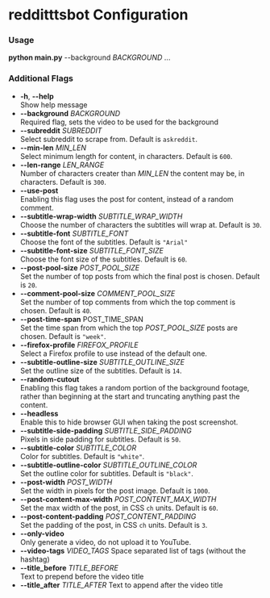 # redditttsbot Configuration

### Usage
**python main.py** --background _BACKGROUND_ ...

### Additional Flags
* **-h**, **--help**  
  Show help message
* **--background** _BACKGROUND_  
  Required flag, sets the video to be used for the background
* **--subreddit** _SUBREDDIT_  
  Select subreddit to scrape from. Default is `askreddit`.
* **--min-len** _MIN\_LEN_  
  Select minimum length for content, in characters. Default is `600`.
* **--len-range** _LEN\_RANGE_  
    Number of characters creater than _MIN\_LEN_ the content may be, in characters. Default is `300`.
* **--use-post**  
    Enabling this flag uses the post for content, instead of a random comment.
* **--subtitle-wrap-width** _SUBTITLE\_WRAP\_WIDTH_  
    Choose the number of characters the subtitles will wrap at. Default is `30`.
* **--subtitle-font** _SUBTITLE\_FONT_  
    Choose the font of the subtitles. Default is `"Arial"`
* **--subtitle-font-size** _SUBTITLE\_FONT\_SIZE_  
    Choose the font size of the subtitles. Default is `60`.
* **--post-pool-size** _POST\_POOL\_SIZE_  
    Set the number of top posts from which the final post is chosen. Default is `20`.
* **--comment-pool-size** _COMMENT\_POOL\_SIZE_  
    Set the number of top comments from which the top comment is chosen. Default is `40`.
* **--post-time-span** POST_TIME_SPAN  
    Set the time span from which the top _POST\_POOL\_SIZE_ posts are chosen. Default is `"week"`.
* **--firefox-profile** _FIREFOX\_PROFILE_  
    Select a Firefox profile to use instead of the default one.
* **--subtitle-outline-size** _SUBTITLE\_OUTLINE\_SIZE_  
    Set the outline size of the subtitles. Default is `14`.
* **--random-cutout**  
    Enabling this flag takes a random portion of the background footage, rather than beginning at the start and truncating anything past the content.
* **--headless**  
    Enable this to hide browser GUI when taking the post screenshot.
* **--subtitle-side-padding** _SUBTITLE\_SIDE\_PADDING_  
    Pixels in side padding for subtitles. Default is `50`.
* **--subtitle-color** _SUBTITLE\_COLOR_  
    Color for subtitles. Default is `"white"`.
* **--subtitle-outline-color** _SUBTITLE\_OUTLINE\_COLOR_  
    Set the outline color for subtitles. Default is `"black"`.
* **--post-width** _POST\_WIDTH_  
    Set the width in pixels for the post image. Default is `1000`.
* **--post-content-max-width** _POST\_CONTENT\_MAX\_WIDTH_  
    Set the max width of the post, in CSS `ch` units. Default is `60`.
* **--post-content-padding** _POST\_CONTENT\_PADDING_  
    Set the padding of the post, in CSS `ch` units. Default is `3`.
* **--only-video**  
    Only generate a video, do not upload it to YouTube.
* **--video-tags** _VIDEO\_TAGS_
    Space separated list of tags (without the hashtag)
* **--title_before** _TITLE\_BEFORE_  
    Text to prepend before the video title
* **--title_after** _TITLE\_AFTER_
    Text to append after the video title
